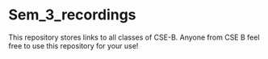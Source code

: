 # Sem_3_recordings
This repository stores links to all classes of CSE-B. Anyone from CSE B feel free to use this repository for your use!
